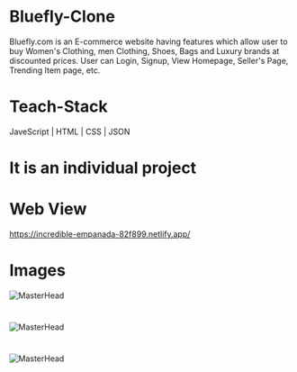 # Bluefly-Clone
Bluefly.com is an E-commerce website having features which allow user to buy Women's Clothing, men Clothing, Shoes, Bags and Luxury brands at discounted prices. User can Login, Signup, View Homepage, Seller's Page, Trending Item page, etc.

# Teach-Stack
JaveScript | HTML | CSS | JSON

# It is an individual project

# Web View
https://incredible-empanada-82f899.netlify.app/

# Images

![MasterHead](https://i.ibb.co/b7k2FQ3/Screenshot-2022-12-19-135712.png)
#
![MasterHead](https://i.ibb.co/nmcgtX5/Screenshot-2022-12-19-135535.png)
#
![MasterHead](https://i.ibb.co/YhvxnT3/Screenshot-2022-12-19-135639.png)
